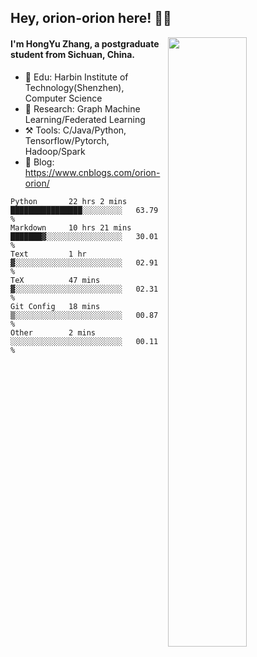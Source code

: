 <!--
 * @Descripttion: 
 * @Version: 1.0
 * @Author: ZhangHongYu
 * @Date: 2022-03-13 11:15:04
 * @LastEditors: ZhangHongYu
 * @LastEditTime: 2022-07-03 10:52:39
-->
## Hey, orion-orion here! 👋🏻


<img align="right" src="https://github-readme-stats.vercel.app/api?username=orion-orion&show_icons=true&hide_border=true" width="50%">


#### I'm HongYu Zhang, a postgraduate student from Sichuan, China.
- 🏫 Edu: Harbin Institute of Technology(Shenzhen), Computer Science
- 🔭 Research: Graph Machine Learning/Federated Learning
- ⚒️ Tools: C/Java/Python, Tensorflow/Pytorch, Hadoop/Spark
- 📒 Blog: https://www.cnblogs.com/orion-orion/ 

<!--START_SECTION:waka-->

```text
Python       22 hrs 2 mins   ████████████████░░░░░░░░░   63.79 %
Markdown     10 hrs 21 mins  ███████▓░░░░░░░░░░░░░░░░░   30.01 %
Text         1 hr            ▓░░░░░░░░░░░░░░░░░░░░░░░░   02.91 %
TeX          47 mins         ▓░░░░░░░░░░░░░░░░░░░░░░░░   02.31 %
Git Config   18 mins         ▒░░░░░░░░░░░░░░░░░░░░░░░░   00.87 %
Other        2 mins          ░░░░░░░░░░░░░░░░░░░░░░░░░   00.11 %
```

<!--END_SECTION:waka-->













